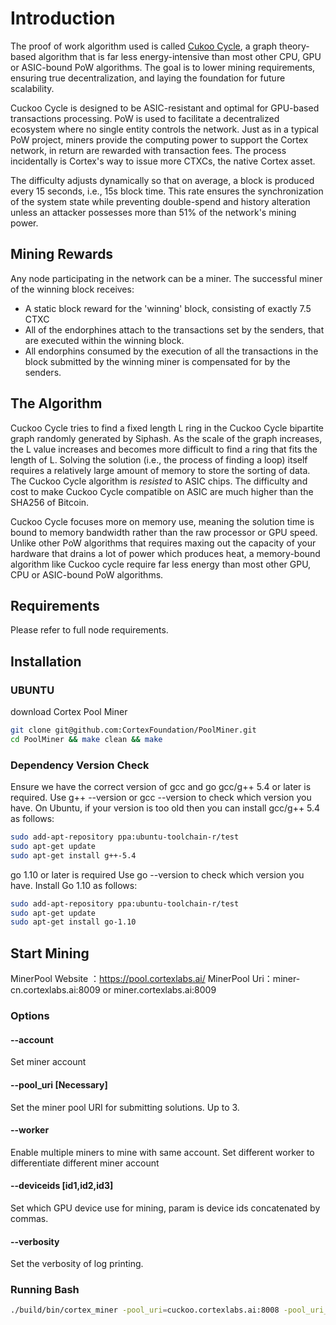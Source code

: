 # Introduction

The proof of work algorithm used is called [Cukoo Cycle](https://github.com/tromp/cuckoo), a graph theory-based algorithm that is far less energy-intensive than most other CPU, GPU or ASIC-bound PoW algorithms. The goal is to lower mining requirements, ensuring true decentralization, and laying the foundation for future scalability.

Cuckoo Cycle is designed to be ASIC-resistant and optimal for GPU-based transactions processing. PoW is used to facilitate a decentralized ecosystem where no single entity controls the network. Just as in a typical PoW project, miners provide the computing power to support the Cortex network, in return are rewarded with transaction fees. The process incidentally is Cortex's way to issue more CTXCs, the native Cortex asset. 

The difficulty adjusts dynamically so that on average, a block is produced every 15 seconds, i.e., 15s block time. This rate ensures the synchronization of the system state while preventing double-spend and history alteration unless an attacker possesses more than 51% of the network's mining power.

## Mining Rewards

Any node participating in the network can be a miner. The successful miner of the winning block receives:

- A static block reward for the 'winning' block, consisting of exactly 7.5 CTXC
- All of the endorphines attach to the transactions set by the senders, that are executed within the winning block.
-  All endorphins consumed by the execution of all the transactions in the block submitted by the winning miner is compensated for by the senders.

## The Algorithm

Cuckoo Cycle tries to find a fixed length L ring in the Cuckoo Cycle bipartite graph randomly generated by Siphash. As the scale of the graph increases, the L value increases and becomes more difficult to find a ring that fits the length of L. Solving the solution (i.e., the process of finding a loop) itself requires a relatively large amount of memory to store the sorting of data. The Cuckoo Cycle algorithm is *resisted* to ASIC chips. The difficulty and cost to make Cuckoo Cycle compatible on ASIC are much higher than the SHA256 of Bitcoin.

Cuckoo Cycle focuses more on memory use, meaning the solution time is bound to memory bandwidth rather than the raw processor or GPU speed. Unlike other PoW algorithms that requires maxing out the capacity of your hardware that drains a lot of power which produces heat, a memory-bound algorithm like Cuckoo cycle require far less energy than most other GPU, CPU or ASIC-bound PoW algorithms.

## Requirements

Please refer to full node requirements.

## Installation
### UBUNTU
download Cortex Pool Miner
```bash
git clone git@github.com:CortexFoundation/PoolMiner.git
cd PoolMiner && make clean && make
```

### Dependency Version Check
Ensure we have the correct version of gcc and  go
gcc/g++ 5.4 or later is required.
Use g++ --version or gcc --version to check which version you have.
On Ubuntu, if your version is too old then you can install gcc/g++ 5.4 as follows:

```bash
sudo add-apt-repository ppa:ubuntu-toolchain-r/test
sudo apt-get update
sudo apt-get install g++-5.4
```

go 1.10 or later is required
Use go --version to check which version you have.
Install Go 1.10 as follows:

```bash
sudo add-apt-repository ppa:ubuntu-toolchain-r/test
sudo apt-get update
sudo apt-get install go-1.10
```

## Start Mining

MinerPool Website ：https://pool.cortexlabs.ai/
MinerPool Uri：miner-cn.cortexlabs.ai:8009  or   miner.cortexlabs.ai:8009

### Options

#### --account
Set miner account

#### --pool_uri [Necessary]
Set the miner pool URI for submitting solutions. Up to 3.

#### --worker
Enable multiple miners to mine with same account. Set different worker to differentiate different miner account

#### --deviceids [id1,id2,id3]
Set which GPU device use for mining, param is device ids concatenated by commas.

#### --verbosity
Set the verbosity of log printing.

### Running Bash
```Bash
./build/bin/cortex_miner -pool_uri=cuckoo.cortexlabs.ai:8008 -pool_uri_1=cuckoo.cortexlabs.ai:8008 -pool_uri_2=cuckoo.cortexlabs.ai:8008 -worker=cortex-nmg-4 -devices=0,1,2,3 -account=0xE893BA644128a0065B75d2c4f642615710802D4F
```